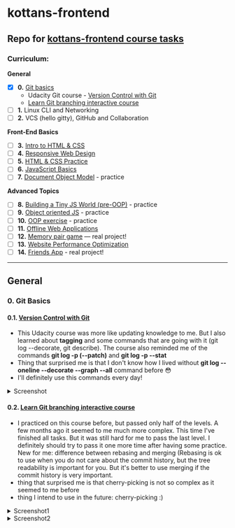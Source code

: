 # kottans-frontend
## Repo for [kottans-frontend course tasks](https://github.com/kottans/frontend)

### Curriculum:

**General**
- [x] **0.** [Git basics](https://github.com/kottans/frontend/blob/master/tasks/git-intro.md)
    - Udacity Git course - [Version Control with Git](https://www.udacity.com/course/version-control-with-git--ud123)
    - [Learn Git branching interactive course](https://learngitbranching.js.org/) 
- [ ] **1.**  Linux CLI and Networking
- [ ] **2.**  VCS (hello gitty), GitHub and Collaboration

**Front-End Basics**
- [ ] **3.**  [Intro to HTML & CSS](tasks/html-css-intro.md)
- [ ] **4.**  [Responsive Web Design](tasks/html-css-responsive.md)
- [ ] **5.**  [HTML & CSS Practice](tasks/html-css-popup.md)
- [ ] **6.**  [JavaScript Basics](tasks/js-basics.md)
- [ ] **7.**  [Document Object Model](tasks/js-dom.md) - practice

**Advanced Topics**
- [ ] **8.**  [Building a Tiny JS World (pre-OOP)](tasks/js-pre-oop.md) - practice
- [ ] **9.**  [Object oriented JS](tasks/js-oop.md) - practice
- [ ] **10.**  [OOP exercise](tasks/js-post-oop.md) - practice
- [ ] **11.**  [Offline Web Applications](tasks/app-design-offline.md)
- [ ] **12.**  [Memory pair game](tasks/memory-pair-game.md) — real project!
- [ ] **13.**  [Website Performance Optimization](tasks/app-design-performance.md)
- [ ] **14.**  [Friends App](tasks/friends-app.md) - real project!
---


## General

### 0. Git Basics
#### 0.1. [Version Control with Git](https://www.udacity.com/course/version-control-with-git--ud123)

- This Udacity course was more like updating knowledge to me.
But I also learned about **tagging** and some commands that are going with it (git log --decorate, git describe).
The course also reminded me of the commands **git log -p (--patch)** and **git log -p --stat**
- Thing that surprised me is that I don't know how I lived without **git log --oneline --decorate --graph --all** command before :flushed:
- I'll definitely use this commands every day!


<details><summary>Screenshot</summary>
<p>

![Screenshot-image-link](./img/0.1.1-Udacity.png)

</p>
</details>

#### 0.2. [Learn Git branching interactive course](https://learngitbranching.js.org/)
- I practiced on this course before, but passed only half of the levels. A few months ago it seemed to me much more complex. 
This time I've finished all tasks. But it was still hard for me to pass the last level. I definitely should try to pass it one more time after having some practice.
New for me: difference between rebasing and merging (Rebasing is ok to use when you do not care about the commit history, but the tree readability is important for you. But it's better to use merging if the commit history is very important.
- thing that surprised me is that cherry-picking is not so complex as it seemed to me before
- thing I intend to use in the future: cherry-picking :) 

<details><summary>Screenshot1</summary>
<p>

![Screenshot-image-link](img/0.1.2-Learngitbranching1.png)

</p>
</details>

<details><summary>Screenshot2</summary>
<p>

![Screenshot-image-link](img/0.1.2-Learngitbranching2.png)

</p>
</details>

